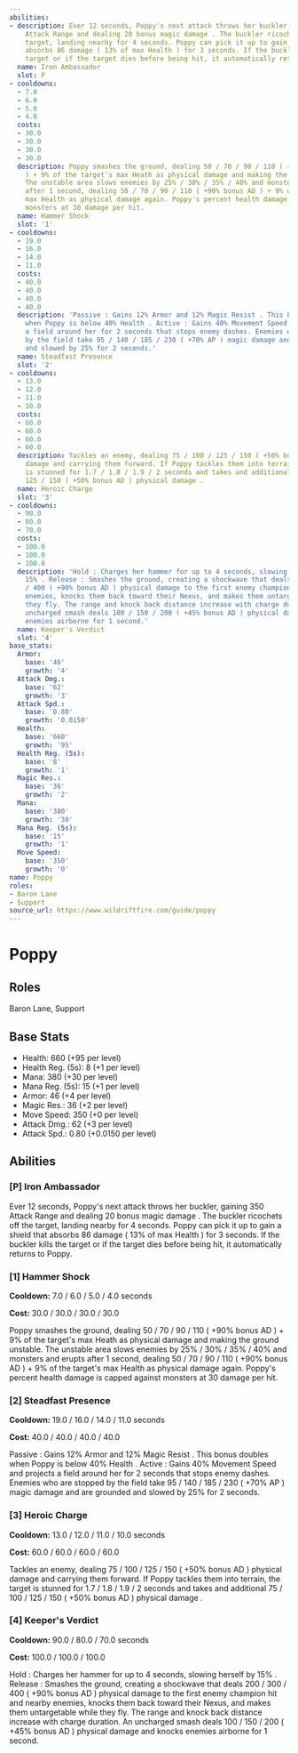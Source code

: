 ```yaml
---
abilities:
- description: Ever 12 seconds, Poppy's next attack throws her buckler, gaining 350
    Attack Range and dealing 20 bonus magic damage . The buckler ricochets off the
    target, landing nearby for 4 seconds. Poppy can pick it up to gain a shield that
    absorbs 86 damage ( 13% of max Health ) for 3 seconds. If the buckler kills the
    target or if the target dies before being hit, it automatically returns to Poppy.
  name: Iron Ambassador
  slot: P
- cooldowns:
  - 7.0
  - 6.0
  - 5.0
  - 4.0
  costs:
  - 30.0
  - 30.0
  - 30.0
  - 30.0
  description: Poppy smashes the ground, dealing 50 / 70 / 90 / 110 ( +90% bonus AD
    ) + 9% of the target's max Heath as physical damage and making the ground unstable.
    The unstable area slows enemies by 25% / 30% / 35% / 40% and monsters and erupts
    after 1 second, dealing 50 / 70 / 90 / 110 ( +90% bonus AD ) + 9% of the target's
    max Health as physical damage again. Poppy's percent health damage is capped against
    monsters at 30 damage per hit.
  name: Hammer Shock
  slot: '1'
- cooldowns:
  - 19.0
  - 16.0
  - 14.0
  - 11.0
  costs:
  - 40.0
  - 40.0
  - 40.0
  - 40.0
  description: 'Passive : Gains 12% Armor and 12% Magic Resist . This bonus doubles
    when Poppy is below 40% Health . Active : Gains 40% Movement Speed and projects
    a field around her for 2 seconds that stops enemy dashes. Enemies who are stopped
    by the field take 95 / 140 / 185 / 230 ( +70% AP ) magic damage and are grounded
    and slowed by 25% for 2 seconds.'
  name: Steadfast Presence
  slot: '2'
- cooldowns:
  - 13.0
  - 12.0
  - 11.0
  - 10.0
  costs:
  - 60.0
  - 60.0
  - 60.0
  - 60.0
  description: Tackles an enemy, dealing 75 / 100 / 125 / 150 ( +50% bonus AD ) physical
    damage and carrying them forward. If Poppy tackles them into terrain, the target
    is stunned for 1.7 / 1.8 / 1.9 / 2 seconds and takes and additional 75 / 100 /
    125 / 150 ( +50% bonus AD ) physical damage .
  name: Heroic Charge
  slot: '3'
- cooldowns:
  - 90.0
  - 80.0
  - 70.0
  costs:
  - 100.0
  - 100.0
  - 100.0
  description: 'Hold : Charges her hammer for up to 4 seconds, slowing herself by
    15% . Release : Smashes the ground, creating a shockwave that deals 200 / 300
    / 400 ( +90% bonus AD ) physical damage to the first enemy champion hit and nearby
    enemies, knocks them back toward their Nexus, and makes them untargetable while
    they fly. The range and knock back distance increase with charge duration. An
    uncharged smash deals 100 / 150 / 200 ( +45% bonus AD ) physical damage and knocks
    enemies airborne for 1 second.'
  name: Keeper's Verdict
  slot: '4'
base_stats:
  Armor:
    base: '46'
    growth: '4'
  Attack Dmg.:
    base: '62'
    growth: '3'
  Attack Spd.:
    base: '0.80'
    growth: '0.0150'
  Health:
    base: '660'
    growth: '95'
  Health Reg. (5s):
    base: '8'
    growth: '1'
  Magic Res.:
    base: '36'
    growth: '2'
  Mana:
    base: '380'
    growth: '30'
  Mana Reg. (5s):
    base: '15'
    growth: '1'
  Move Speed:
    base: '350'
    growth: '0'
name: Poppy
roles:
- Baron Lane
- Support
source_url: https://www.wildriftfire.com/guide/poppy
---
```


# Poppy

## Roles

Baron Lane, Support

## Base Stats

- Health: 660 (+95 per level)
- Health Reg. (5s): 8 (+1 per level)
- Mana: 380 (+30 per level)
- Mana Reg. (5s): 15 (+1 per level)
- Armor: 46 (+4 per level)
- Magic Res.: 36 (+2 per level)
- Move Speed: 350 (+0 per level)
- Attack Dmg.: 62 (+3 per level)
- Attack Spd.: 0.80 (+0.0150 per level)

## Abilities

### [P] Iron Ambassador

Ever 12 seconds, Poppy's next attack throws her buckler, gaining 350 Attack Range and dealing 20 bonus magic damage . The buckler ricochets off the target, landing nearby for 4 seconds. Poppy can pick it up to gain a shield that absorbs 86 damage ( 13% of max Health ) for 3 seconds. If the buckler kills the target or if the target dies before being hit, it automatically returns to Poppy.

### [1] Hammer Shock

**Cooldown:** 7.0 / 6.0 / 5.0 / 4.0 seconds

**Cost:** 30.0 / 30.0 / 30.0 / 30.0

Poppy smashes the ground, dealing 50 / 70 / 90 / 110 ( +90% bonus AD ) + 9% of the target's max Heath as physical damage and making the ground unstable. The unstable area slows enemies by 25% / 30% / 35% / 40% and monsters and erupts after 1 second, dealing 50 / 70 / 90 / 110 ( +90% bonus AD ) + 9% of the target's max Health as physical damage again. Poppy's percent health damage is capped against monsters at 30 damage per hit.

### [2] Steadfast Presence

**Cooldown:** 19.0 / 16.0 / 14.0 / 11.0 seconds

**Cost:** 40.0 / 40.0 / 40.0 / 40.0

Passive : Gains 12% Armor and 12% Magic Resist . This bonus doubles when Poppy is below 40% Health . Active : Gains 40% Movement Speed and projects a field around her for 2 seconds that stops enemy dashes. Enemies who are stopped by the field take 95 / 140 / 185 / 230 ( +70% AP ) magic damage and are grounded and slowed by 25% for 2 seconds.

### [3] Heroic Charge

**Cooldown:** 13.0 / 12.0 / 11.0 / 10.0 seconds

**Cost:** 60.0 / 60.0 / 60.0 / 60.0

Tackles an enemy, dealing 75 / 100 / 125 / 150 ( +50% bonus AD ) physical damage and carrying them forward. If Poppy tackles them into terrain, the target is stunned for 1.7 / 1.8 / 1.9 / 2 seconds and takes and additional 75 / 100 / 125 / 150 ( +50% bonus AD ) physical damage .

### [4] Keeper's Verdict

**Cooldown:** 90.0 / 80.0 / 70.0 seconds

**Cost:** 100.0 / 100.0 / 100.0

Hold : Charges her hammer for up to 4 seconds, slowing herself by 15% . Release : Smashes the ground, creating a shockwave that deals 200 / 300 / 400 ( +90% bonus AD ) physical damage to the first enemy champion hit and nearby enemies, knocks them back toward their Nexus, and makes them untargetable while they fly. The range and knock back distance increase with charge duration. An uncharged smash deals 100 / 150 / 200 ( +45% bonus AD ) physical damage and knocks enemies airborne for 1 second.


